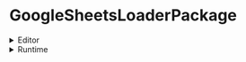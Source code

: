 # GoogleSheetsLoaderPackage

<details>
  <summary>Editor</summary>

  &nbsp;&nbsp;&nbsp;&nbsp;[GoogleSheetEditor](Scripts/GoogleSheetEditor.cs) 테스트 <br><br>
  [GoogleSheetDataContainer](Scripts/GoogleSheetDataContainer.cs) <br><br>
  [GoogleSheetResponse](Scripts/GoogleSheetResponse.cs) <br><br>
  [GoogleSheetDefine](Scripts/GoogleSheetDefine.cs)

</details>

<details>
  <summary>Runtime</summary>

  [GoogleSheetLoader](Scripts/Scripts/GoogleSheetLoader.cs)



</details>
